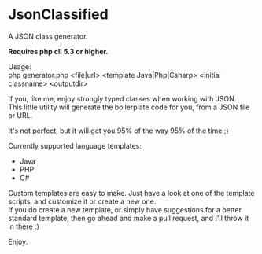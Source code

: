 JsonClassified
==============

A JSON class generator.

__Requires php cli 5.3 or higher.__

Usage:  
php generator.php \<file|url\> \<template Java|Php|Csharp\> \<initial classname\> \<outputdir\>

If you, like me, enjoy strongly typed classes when working with JSON.  
This little utility will generate the boilerplate code for you, from a JSON file or URL.

It's not perfect, but it will get you 95% of the way 95% of the time ;)

Currently supported language templates:
 * Java
 * PHP
 * C#

Custom templates are easy to make. Just have a look at one of the template scripts, and customize it or create a new one.  
If you do create a new template, or simply have suggestions for a better standard template, then go ahead and make a pull request, and I'll throw it in there :)

Enjoy.